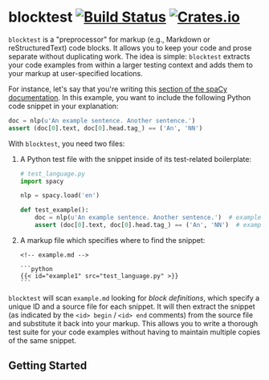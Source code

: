 # blocktest [![Build Status](https://travis-ci.org/jdkato/blocktest.svg?branch=master)](https://travis-ci.org/jdkato/blocktest) [![Crates.io](https://img.shields.io/crates/v/blocktest.svg)](https://crates.io/crates/blocktest)

`blocktest` is a "preprocessor" for markup (e.g., Markdown or reStructuredText) code blocks. It allows you to keep your code and prose separate without duplicating work. The idea is simple: `blocktest` extracts your code examples from within a larger testing context and adds them to your markup at user-specified locations.

For instance, let's say that you're writing this [section of the spaCy documentation](https://spacy.io/api/language#call). In this example, you want to include the following Python code snippet in your explanation:

```python
doc = nlp(u'An example sentence. Another sentence.')
assert (doc[0].text, doc[0].head.tag_) == ('An', 'NN')
```

With `blocktest`, you need two files:

1. A Python test file with the snippet inside of its test-related boilerplate:

    ```python
    # test_language.py
    import spacy

    nlp = spacy.load('en')

    def test_example():
        doc = nlp(u'An example sentence. Another sentence.')  # example1 begin
        assert (doc[0].text, doc[0].head.tag_) == ('An', 'NN')  # example1 end
     ```
 2. A markup file which specifies where to find the snippet:
 
     ````
     <!-- example.md -->

     ```python
     {{< id="example1" src="test_language.py" >}}
     ```
     ````
     
  `blocktest` will scan `example.md` looking for *block definitions*, which specify a unique ID and a source file for each snippet. It will then extract the snippet (as indicated by the `<id> begin` / `<id> end` comments) from the source file and substitute it back into your markup. This allows you to write a thorough test suite for your code examples without having to maintain multiple copies of the same snippet.

## Getting Started


